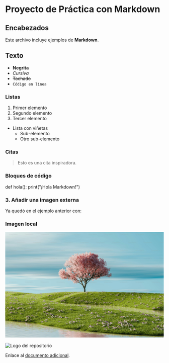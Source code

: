 # Proyecto de Práctica con Markdown

## Encabezados
Este archivo incluye ejemplos de **Markdown**.

## Texto
- **Negrita**
- *Cursiva*
- ~~Tachado~~
- `Código en línea`

### Listas
1. Primer elemento
2. Segundo elemento
3. Tercer elemento

- Lista con viñetas
  - Sub-elemento
  - Otro sub-elemento

### Citas
> Esto es una cita inspiradora.  

### Bloques de código
def hola():
    print("¡Hola Markdown!")


### **3. Añadir una imagen externa**
Ya quedó en el ejemplo anterior con:


### Imagen local
![Logo del repositorio](logo.png)

![Logo del repositorio](https://plus.unsplash.com/premium_photo-1710030733249-5d7c34509f61?fm=jpg&q=60&w=3000&ixlib=rb-4.1.0&ixid=M3wxMjA3fDB8MHxzZWFyY2h8NXx8cGFpc2FqZSUyMGRlJTIwZmxvcmVzfGVufDB8fDB8fHww)

Enlace al [documento adicional](./extra.md).



